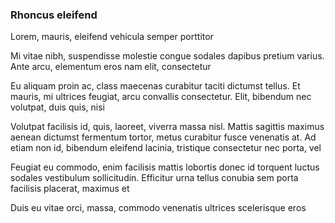 ### Rhoncus eleifend

Lorem, mauris, eleifend vehicula semper porttitor

Mi vitae nibh, suspendisse molestie congue sodales dapibus pretium varius. Ante arcu, elementum eros nam elit, consectetur

Eu aliquam proin ac, class maecenas curabitur taciti dictumst tellus. Et mauris, mi ultrices feugiat, arcu convallis consectetur. Elit, bibendum nec volutpat, duis quis, nisi

Volutpat facilisis id, quis, laoreet, viverra massa nisl. Mattis sagittis maximus aenean dictumst fermentum tortor, metus curabitur fusce venenatis at. Ad etiam non id, bibendum eleifend lacinia, tristique consectetur nec porta, vel

Feugiat eu commodo, enim facilisis mattis lobortis donec id torquent luctus sodales vestibulum sollicitudin. Efficitur urna tellus conubia sem porta facilisis placerat, maximus et

Duis eu vitae orci, massa, commodo venenatis ultrices scelerisque eros


